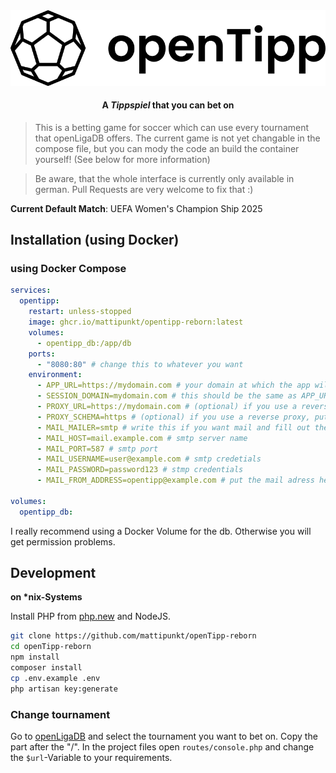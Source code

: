 <center>
<img src="logo.png">
<h4>A <i>Tippspiel</i> that you can bet on
</center>

> This is a betting game for soccer which can use every tournament that openLigaDB offers. The current game is not yet changable in the compose file, but you can mody the code an build the container yourself! (See below for more information)

> Be aware, that the whole interface is currently only available in german. Pull Requests are very welcome to fix that :)

**Current Default Match**: UEFA Women's Champion Ship 2025

## Installation (using Docker)
### using Docker Compose
```yaml
services:
  opentipp:
    restart: unless-stopped
    image: ghcr.io/mattipunkt/opentipp-reborn:latest
    volumes:
      - opentipp_db:/app/db
    ports:
      - "8080:80" # change this to whatever you want
    environment:
      - APP_URL=https://mydomain.com # your domain at which the app will be reached (with http/https)
      - SESSION_DOMAIN=mydomain.com # this should be the same as APP_URL, but without http/https
      - PROXY_URL=https://mydomain.com # (optional) if you use a reverse proxy, put the url here
      - PROXY_SCHEMA=https # (optional) if you use a reverse proxy, put the protocol here
      - MAIL_MAILER=smtp # write this if you want mail and fill out the other mail-variables
      - MAIL_HOST=mail.example.com # smtp server name
      - MAIL_PORT=587 # smtp port
      - MAIL_USERNAME=user@example.com # smtp credetials
      - MAIL_PASSWORD=password123 # stmp credentials
      - MAIL_FROM_ADDRESS=opentipp@example.com # put the mail adress here, which will be shown as sent-adress

volumes:
  opentipp_db:

```

I really recommend using a Docker Volume for the db. Otherwise you will get permission problems.

## Development
**on \*nix-Systems**

Install PHP from [php.new](https://php.new) and NodeJS.
```sh
git clone https://github.com/mattipunkt/openTipp-reborn
cd openTipp-reborn
npm install
composer install
cp .env.example .env
php artisan key:generate
```

### Change tournament
Go to [openLigaDB](https://openligadb.de) and select the tournament you want to bet on. Copy the part after the "/". 
In the project files open `routes/console.php` and change the `$url`-Variable to your requirements.